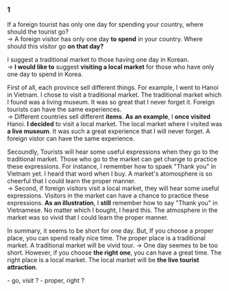 ### 1
If a foreign tourist has only one day for spending your country, where should the tourist go?  
-> A foreign visitor has only one day **to spend** in your country. Where should this visitor go **on that day?**  
  
I suggest a traditional market to those having one day in Korean.  
-> **I would like to** suggest **visiting a local market** for those who have only one day to spend in Korea.  
  
First of all, each province sell different things. For example, I went to Hanoi in Vietnam. I chose to visit a traditional market. The traditional market which I found was a living museum. It was so great that I never forget it. Foreign tourists can have the same experiences.  
-> Different countries sell different **items**. **As an example**, I **once visited** Hanoi. **I decided** to visit a local market. The local market where I visited was **a live museum**. It was such a great experience that I will never forget. A foreign vistor can have the same experience.  
  
Secoundly, Tourists will hear some useful expressions when they go to the traditional market. Those who go to the market can get change to practice these expressions. For instance, I remember how to spaek "Thank you" in Vietnam yet. I heard that word when I buy. A market's atomosphere is so cheerful that I could learn the proper manner.  
-> Second, if foreign visitors visit a local market, they will hear some useful expressions. Visitors in the market can have a chance to practice these expressions. **As an illustration**, I **still** remember how to say "Thank you" in Vietnamese. No matter which I bought, I heard this. The atmosphere in the market was so vivid that I could learn the proper manner.  

In summary, it seems to be short for one day. But, If you choose a proper place, you can spend really nice time. The proper place is a traditional market. A traditional market will be vivid tour.
-> One day seemes to be too short. However, if you choose **the right one**, you can have a great time. The right place is a local market. The local market will be **the live tourist attraction**.  
</hr>  
- go, visit ? 
- proper, right ? 
